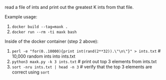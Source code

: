 read a file of ints and print out the greatest K ints from that file.


Example usage:
1. `docker build --tag=maxk .`
1. `docker run --rm -ti maxk bash`

Inside of the docker container (step 2 above):
1. `perl -e "for(0..10000){print int(rand(2**32)).\"\n\"}" > ints.txt`  # 10,000 random ints into ints.txt
1. `python3 maxk.py -k 3 ints.txt`  # print out top 3 elements from ints.txt
1. `sort -nru ints.txt | head -n 3`  # verify that the top 3 elements are correct using `sort`
